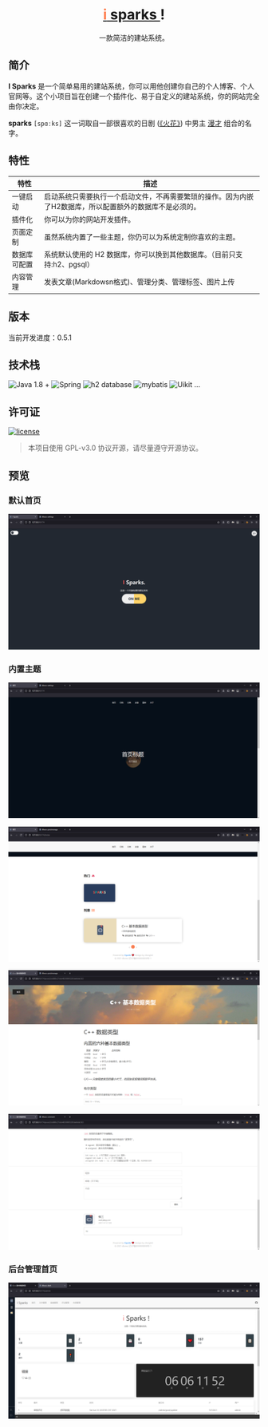 <h1 align="center"><a href="https://github.com/" target="_blank"><span style="color:#FF7F50">i</span> sparks </a>!</h1>

<p align="center">一款简洁的建站系统。</p>

## 简介

**I Sparks** 是一个简单易用的建站系统，你可以用他创建你自己的个人博客、个人官网等。这个小项目旨在创建一个插件化、易于自定义的建站系统，你的网站完全由你决定。

**sparks** `[spɑːks]` 这一词取自一部很喜欢的日剧 ([《火花》](https://movie.douban.com/subject/26635329/)) 中男主 [漫才](https://baike.baidu.com/item/%E6%BC%AB%E6%89%8D/3030676?fr=aladdin) 组合的名字。

## 特性

|特性|描述|
|---|---|
|一键启动|启动系统只需要执行一个启动文件，不再需要繁琐的操作。因为内嵌了H2数据库，所以配置额外的数据库不是必须的。|
|插件化|你可以为你的网站开发插件。|
|页面定制|虽然系统内置了一些主题，你仍可以为系统定制你喜欢的主题。|
|数据库可配置|系统默认使用的 H2 数据库，你可以换到其他数据库。（目前只支持:h2、pgsql）|
|内容管理|发表文章(Markdowsn格式)、管理分类、管理标签、图片上传|

## 版本

当前开发进度：0.5.1

## 技术栈

![Java 1.8 +](https://img.shields.io/badge/java-1.8%20%2B-blue) ![Spring](https://img.shields.io/badge/spring-5.2.9-yellowgreen) ![h2 database](https://img.shields.io/badge/h2%20database-1.4-orange) ![mybatis](https://img.shields.io/badge/mybatis-3.5-cirtical) ![Uikit](https://img.shields.io/badge/Uikit-3-green) ...


## 许可证

[![license](https://img.shields.io/github/license/halo-dev/halo.svg?style=flat-square)](kk)

> 本项目使用 GPL-v3.0 协议开源，请尽量遵守开源协议。

## 预览

### 默认首页

![默认首页](/resources/images/1.png)

### 内置主题

![内置主题](/resources/images/2.png)

![内置主题](/resources/images/3.png)

![内置主题](/resources/images/4.png)

![内置主题](/resources/images/5.png)

### 后台管理首页

![内置主题](/resources/images/6.png)
